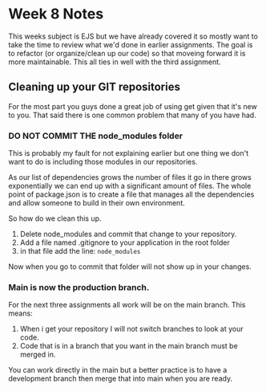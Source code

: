 # Week 8 Notes

This weeks subject is EJS but we have already covered it so mostly want to take the
time to review what we'd done in earlier assignments. The goal is to refactor (or organize/clean up our code) so that moveing forward it is more maintainable. This
all ties in well with the third assignment.

## Cleaning up your GIT repositories

For the most part you guys done a great job of using get given that it's new to you. That said there is one common problem that many of you have had.

### DO NOT COMMIT THE node_modules folder

This is probably my fault for not explaining earlier but one thing we don't want to do is including those modules in our repositories.

As our list of dependencies grows the number of files it go in there grows exponentially we can end up with a significant amount of files. The whole point of package.json is to create a file that manages all the dependencies and allow someone to build in their own environment.

So how do we clean this up.

1.  Delete node_modules and commit that change to your repository.
2.  Add a file named .gitignore to your application in the root folder
3.  in that file add the line: `node_modules`

Now when you go to commit that folder will not show up in your changes.

### Main is now the production branch.

For the next three assignments all work will be on the main branch. This means:

1.  When i get your repository I will not switch branches to look at your code.
2.  Code that is in a branch that you want in the main branch must be merged in.

You can work directly in the main but a better practice is to have a development branch then merge that into main when you are ready.
